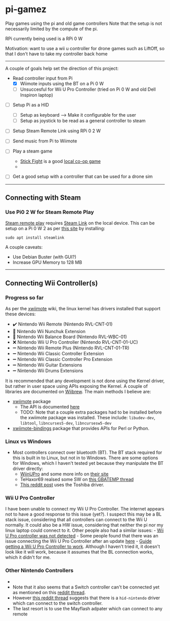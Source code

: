 # pi-gamez
Play games using the pi and old game controllers
Note that the setup is not necessarily limited by the compute of the pi.

RPi currently being used is a RPi 0 W

Motivation: want to use a wii u controller for drone games such as LiftOff, so that I don't have to take my controller back home

---
A couple of goals help set the direction of this project:
- Read controller input from Pi
  - [x] Wiimote inputs using the BT on a Pi 0 W
  - [ ] Unsuccesful for Wii U Pro Controller (tried on Pi 0 W and old Dell Inspiron laptop)
- [ ] Setup Pi as a HID
  - [ ] Setup as keyboard --> Make it configurable for the user
  - [ ] Setup as joystick to be read as a general controller to steam
- [ ] Setup Steam Remote Link using RPi 0 2 W
- [ ] Send music from Pi to Wiimote
- [ ] Play a steam game
  - [Stick Fight](https://store.steampowered.com/app/674940/Stick_Fight_The_Game/) is a good [local co-op game](https://store.steampowered.com/tags/en/Local%20Co-Op)
  - 
- [ ] Get a good setup with a controller that can be used for a drone sim


---
## Connecting with Steam


### Use Pi0 2 W for Steam Remote Play

[Steam remote play](https://help.steampowered.com/en/faqs/view/0689-74B8-92AC-10F2) requires [Steam Link](https://store.steampowered.com/app/353380/Steam_Link/) on the local device. This can be setup on a Pi 0 W 2 as per [this site](https://picockpit.com/raspberry-pi/fun-projects-to-do-with-the-raspberry-pi-zero-2/#Steamlink_on_Raspberry_Pi_Zero_2_W) by installing:

```
sudo apt install steamlink
```
A couple caveats:
- Use Debian Buster (with GUI?)
- Increase GPU Memory to 128 MB


---
## Connecting Wii Controller(s)
### Progress so far

As per the [xwiimote](https://dvdhrm.github.io/xwiimote/) wiki, the linux kernel has drivers installed that support these devices:
- :heavy_check_mark: Nintendo Wii Remote (Nintendo RVL-CNT-01)
- :black_square_button: Nintendo Wii Nunchuk Extension
- :black_square_button: Nintendo Wii Balance Board (Nintendo RVL-WBC-01)
- :x: Nintendo Wii U Pro Controller (Nintendo RVL-CNT-01-UC)
- :heavy_minus_sign: Nintendo Wii Remote Plus (Nintendo RVL-CNT-01-TR)
- :heavy_minus_sign: Nintendo Wii Classic Controller Extension
- :heavy_minus_sign: Nintendo Wii Classic Controller Pro Extension
- :heavy_minus_sign: Nintendo Wii Guitar Extensions
- :heavy_minus_sign: Nintendo Wii Drums Extensions

It is recommended that any development is not done using the Kernel driver, but rather in user space using APIs exposing the Kernel. A couple of libraries are documented on [Wiibrew](https://wiibrew.org/wiki/Wiimote/Library). The main methods I believe are:
- [xwiimote](https://github.com/dvdhrm/xwiimote) package
  - The API is documented [here](http://dvdhrm.github.io/xwiimote/api/)
  - TODO: Note that a couple extra packages had to be installed before the xwiimote package was installed. These include: `libudev-dev`, `libtool`, `libncurses5-dev`, `libncursesw5-dev`
- [xwiimote-bindings](https://github.com/dvdhrm/xwiimote-bindings) package that provides APIs for Perl or Python. 


### Linux vs Windows

- Most controllers connect over bluetooth (BT). The BT stack required for this is built in to Linux, but not in to Windows. There are some options for Windows, which I haven't tested yet because they manipulate the BT driver directly:
  - [WiinUPro](https://github.com/KeyPuncher/WiinUPro/releases) and some more info on [their site](https://sites.google.com/site/wiinupro/home?authuser=0)
  - TeHaxor69 realsed some SW on [this GBATEMP thread](https://gbatemp.net/threads/wii-u-pro-controller-to-pc-program-release.343159/)
  - [This reddit post](https://www.reddit.com/r/wiiu/comments/3bzdx0/wii_u_pro_controller_as_xbox_controller_on/) uses the Toshiba driver. 

### Wii U Pro Controller

I have been unable to connect my Wii U Pro Controller. The internet appears not to have a good response to this issue (yet?). I suspect this may be a BL stack issue, considering that all controllers can connect to the Wii U normally. It could also be a HW issue, considering that neither the pi nor my linux laptop could connect to it. Other people also had a similar issues:
    - [Wii U Pro controller was not detected](https://forum.manjaro.org/t/wii-u-pro-controller-is-not-detected-by-bluetooth/54420)
    - Some people found that there was an issue connecting the Wii U Pro Controller after an update [here](https://www.linux.org/threads/solved-cannot-connect-wii-u-pro-controller-after-an-update.33396/)
    - [Guide getting a Wii U Pro Controller to work](https://www.linuxquestions.org/questions/slackware-14/guide-getting-a-wii-u-pro-controller-to-work-4175576590/). 
    Although I haven't tried it, it doesn't look like it will work, because it assumes that the BL connection works, which it didn't for me.
    
### Other Nintendo Controllers
- 
- Note that it also seems that a Switch controller can't be connected yet as mentioned on this [reddit thread](https://www.reddit.com/r/linux_gaming/comments/98xkt9/wiiu_pro_controllers_dont_work/). 
- However [this reddit thread](https://www.reddit.com/r/wiiu/comments/f5cn77/wii_u_pro_controller_in_linux/) suggests that there is a `hid-nintendo` driver which can connect to the switch controller. 
- The last resort is to use the Mayflash adpater which can connect to any remote
 
